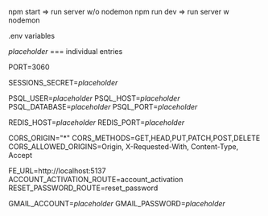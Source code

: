 npm start => run server w/o nodemon
npm run dev => run server w nodemon

.env variables

*placeholder* === individual entries

PORT=3060

SESSIONS_SECRET=*placeholder*

PSQL_USER=*placeholder*
PSQL_HOST=*placeholder*
PSQL_DATABASE=*placeholder*
PSQL_PORT=*placeholder*

REDIS_HOST=*placeholder*
REDIS_PORT=*placeholder*

CORS_ORIGIN="*"
CORS_METHODS=GET,HEAD,PUT,PATCH,POST,DELETE
CORS_ALLOWED_ORIGINS=Origin, X-Requested-With, Content-Type, Accept

FE_URL=http://localhost:5137
ACCOUNT_ACTIVATION_ROUTE=account_activation
RESET_PASSWORD_ROUTE=reset_password

GMAIL_ACCOUNT=*placeholder*
GMAIL_PASSWORD=*placeholder*